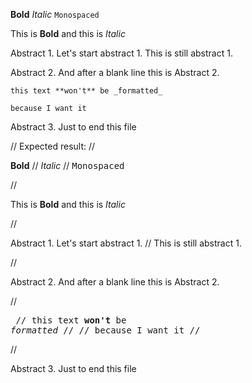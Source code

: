 **Bold**
_Italic_
`Monospaced`

This is **Bold** and this is _Italic_

Abstract 1. Let's start abstract 1.
This is still abstract 1.

Abstract 2. And after a blank line this is Abstract 2.

```
this text **won't** be _formatted_

because I want it
```

Abstract 3. Just to end this file

// Expected result:
// <p><b>Bold</b>
// <i>Italic</i>
// <tt>Monospaced</tt></p>
// <p>This is <b>Bold</b> and this is <i>Italic</i></p>
// <p>Abstract 1. Let's start abstract 1.
// This is still abstract 1.</p>
// <p>Abstract 2. And after a blank line this is Abstract 2.</p>
// <pre>
// this text **won't** be _formatted_
//
// because I want it
// </pre>
// <p>Abstract 3. Just to end this file</p>
